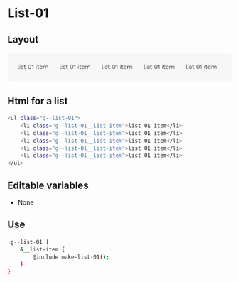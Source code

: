 # List-01

## Layout

![alt text][list-01]

[list-01]: /src/img/global-components/list/list-01.png

## Html for a list

```sh
<ul class="g--list-01">
    <li class="g--list-01__list-item">list 01 item</li>
    <li class="g--list-01__list-item">list 01 item</li>
    <li class="g--list-01__list-item">list 01 item</li>
    <li class="g--list-01__list-item">list 01 item</li>
    <li class="g--list-01__list-item">list 01 item</li>
</ul>
```

## Editable variables

- None

## Use

```sh
.g--list-01 {
    &__list-item {
        @include make-list-01();
    }
}
```

